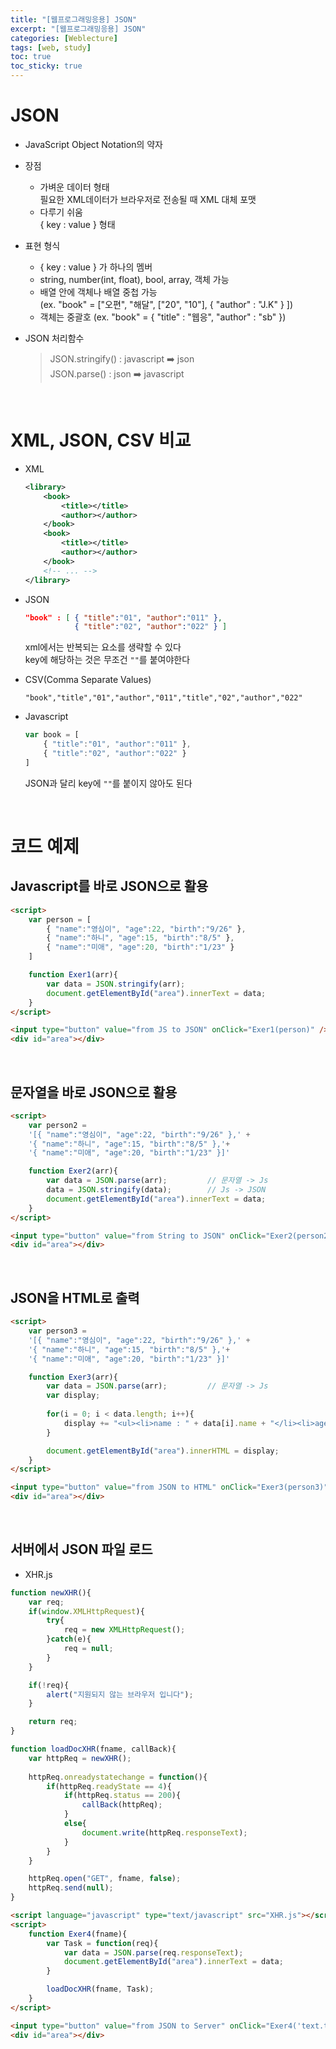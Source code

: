 ```yaml
---
title: "[웹프로그래밍응용] JSON"
excerpt: "[웹프로그래밍응용] JSON"
categories: [Weblecture]
tags: [web, study]
toc: true
toc_sticky: true
---
```


# JSON

+ JavaScript Object Notation의 약자

+ 장점
    + 가벼운 데이터 형태  
        필요한 XML데이터가 브라우저로 전송될 때 XML 대체 포맷 
    + 다루기 쉬움  
    { key : value } 형태

+ 표현 형식
    + { key : value } 가 하나의 멤버
    + string, number(int, float), bool, array, 객체 가능
    + 배열 안에 객체나 배열 중첩 가능  
    (ex. "book" = ["오편", "해달", ["20", "10"], { "author" : "J.K" } ])
    + 객체는 중괄호 (ex. "book" = { "title" : "웹응", "author" : "sb" })

+ JSON 처리함수  
    > JSON.stringify() : javascript ➡️ json  
    > JSON.parse() : json ➡️ javascript

<br>

# XML, JSON, CSV 비교

+ XML  
    ```xml
    <library>
        <book>
            <title></title>
            <author></author>
        </book>
        <book>
            <title></title>
            <author></author>
        </book>
        <!-- ... -->
    </library>
    ```

+ JSON
    ```json
    "book" : [ { "title":"01", "author":"011" },
               { "title":"02", "author":"022" } ]
    ```  
    xml에서는 반복되는 요소를 생략할 수 있다  
    key에 해당하는 것은 무조건 `""`를 붙여야한다 
    

+ CSV(Comma Separate Values)
    ```csv
    "book","title","01","author","011","title","02","author","022" 
    ```

+ Javascript
    ```js
    var book = [
        { "title":"01", "author":"011" },
        { "title":"02", "author":"022" }
    ]
    ```  
    JSON과 달리 key에 `""`를 붙이지 않아도 된다

<br>

# 코드 예제

## Javascript를 바로 JSON으로 활용

```html
<script>
    var person = [
        { "name":"영심이", "age":22, "birth":"9/26" },
        { "name":"하니", "age":15, "birth":"8/5" },
        { "name":"미애", "age":20, "birth":"1/23" }
    ]

    function Exer1(arr){
        var data = JSON.stringify(arr);
        document.getElementById("area").innerText = data;
    }
</script>

<input type="button" value="from JS to JSON" onClick="Exer1(person)" />
<div id="area"></div>
```

<br>

## 문자열을 바로 JSON으로 활용

```html
<script>
    var person2 = 
    '[{ "name":"영심이", "age":22, "birth":"9/26" },' + 
    '{ "name":"하니", "age":15, "birth":"8/5" },'+
    '{ "name":"미애", "age":20, "birth":"1/23" }]'

    function Exer2(arr){
        var data = JSON.parse(arr);         // 문자열 -> Js
        data = JSON.stringify(data);        // Js -> JSON
        document.getElementById("area").innerText = data;
    }
</script>

<input type="button" value="from String to JSON" onClick="Exer2(person2)" />
<div id="area"></div>
```

<br>

## JSON을 HTML로 출력

```html
<script>
    var person3 = 
    '[{ "name":"영심이", "age":22, "birth":"9/26" },' + 
    '{ "name":"하니", "age":15, "birth":"8/5" },'+
    '{ "name":"미애", "age":20, "birth":"1/23" }]'

    function Exer3(arr){
        var data = JSON.parse(arr);         // 문자열 -> Js
        var display;
        
        for(i = 0; i < data.length; i++){
            display += "<ul><li>name : " + data[i].name + "</li><li>age : " + data[i].age + "</li></ul>";
        }

        document.getElementById("area").innerHTML = display;
    }
</script>

<input type="button" value="from JSON to HTML" onClick="Exer3(person3)" />
<div id="area"></div>
```

<br>

## 서버에서 JSON 파일 로드

+ XHR.js
```js
function newXHR(){
    var req;
    if(window.XMLHttpRequest){
        try{
            req = new XMLHttpRequest();
        }catch(e){
            req = null;
        }
    }

    if(!req){
        alert("지원되지 않는 브라우저 입니다");
    }

    return req;
}

function loadDocXHR(fname, callBack){
    var httpReq = newXHR();
    
    httpReq.onreadystatechange = function(){
        if(httpReq.readyState == 4){
            if(httpReq.status == 200){
                callBack(httpReq);
            }
            else{
                document.write(httpReq.responseText);
            }
        }
    }

    httpReq.open("GET", fname, false);
    httpReq.send(null);
}
```

```html
<script language="javascript" type="text/javascript" src="XHR.js"></script>
<script>
    function Exer4(fname){
        var Task = function(req){
            var data = JSON.parse(req.responseText);
            document.getElementById("area").innerText = data;
        }

        loadDocXHR(fname, Task);
    }
</script>

<input type="button" value="from JSON to Server" onClick="Exer4('text.txt')" />
<div id="area"></div>
```

